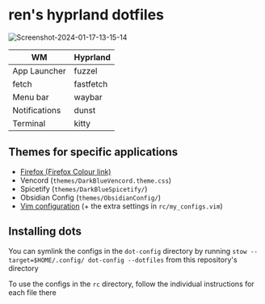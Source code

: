 # ren's hyprland dotfiles

![Screenshot-2024-01-17-13-15-14](https://github.com/redpenguinyt/dots/assets/79577742/bf3c08cb-91da-4448-9d6c-67b3f6752d20)

|WM|Hyprland|
|---|-----|
|App Launcher|fuzzel|
|fetch|fastfetch|
|Menu bar|waybar|
|Notifications|dunst|
|Terminal|kitty|

## Themes for specific applications

- [Firefox (Firefox Colour link)](https://color.firefox.com/?theme=XQAAAAIZAQAAAAAAAABBKYhm849SCia2CaaEGccwS-xMDPr07qaHbYNzVWm9pdZWuSbUxoTOwv_PHaC7hs1paoxg9q2vdsZDln5DctMZmmL1UI1JbR4fWnRJS8bfXxdFI48Kct99Z2HeyLd4RKyMcqENeGj7h1bTVwywo7YctWkf0QHzRxHk8Vgp3fmfkKnoY2qrc2qjH9vTqJdSVg4LkRcorjZrKOCqB598rArNKuI174szvhgOIVf_0lAgAA)
- Vencord (`themes/DarkBlueVencord.theme.css`)
- Spicetify (`themes/DarkBlueSpicetify/`)
- Obsidian Config (`themes/ObsidianConfig/`)
- [Vim configuration](https://github.com/amix/vimrc) (+ the extra settings in `rc/my_configs.vim`)

## Installing dots

You can symlink the configs in the `dot-config` directory by running `stow --target=$HOME/.config/ dot-config --dotfiles` from this repository's directory

To use the configs in the `rc` directory, follow the individual instructions for each file there
